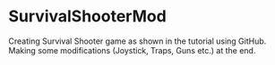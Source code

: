 # SurvivalShooterMod
Creating Survival Shooter game as shown in the tutorial using GitHub. Making some modifications (Joystick, Traps, Guns etc.) at the end.
